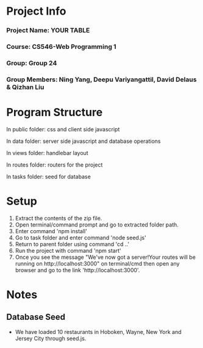 # Project Info
### Project Name: YOUR TABLE
### Course: CS546-Web Programming 1
### Group: Group 24
### Group Members: Ning Yang, Deepu Variyangattil, David Delaus & Qizhan Liu
# Program Structure
In public folder: css and client side javascript 

In data folder: server side javascript and database operations

In views folder: handlebar layout

In routes folder: routers for the project

In tasks folder: seed for database
# Setup
1. Extract the contents of the zip file.
2. Open terminal/command prompt and go to extracted folder path.
3. Enter command 'npm install'
4. Go to task folder and enter command 'node seed.js'
5. Return to parent folder using command 'cd ..'
6. Run the project with command 'npm start'
7. Once you see the message "We've now got a server!Your routes will be running on http://localhost:3000" on terminal/cmd then open any browser and go to the link 'http://localhost:3000'.
# Notes
## Database Seed
 * We have loaded 10 restaurants in Hoboken, Wayne, New York and Jersey City through seed.js.